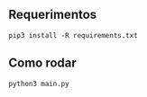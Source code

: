 ## Requerimentos

```
pip3 install -R requirements.txt
```

## Como rodar

```
python3 main.py
```

